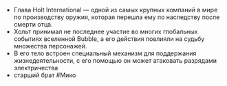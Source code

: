 * Глава Holt International — одной из самых крупных компаний в мире по производству оружия, которая перешла ему по наследству после смерти отца. 
* Хольт принимал не последнее участие во многих глобальных событиях вселенной Bubble, а его действия повлияли на судьбу множества персонажей. 
* В его тело встроен специальный механизм для поддержания жизнедеятельности, с его помощью он может атаковать разрядами электричества
* старший брат #Мико